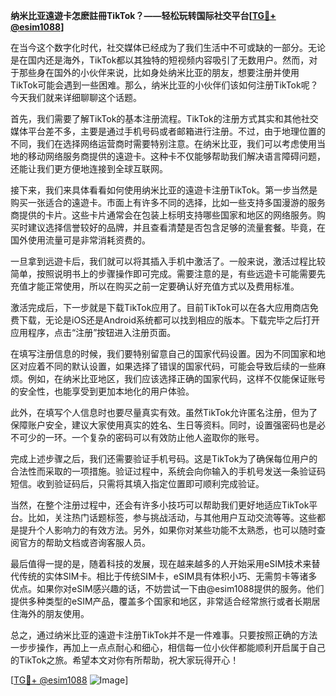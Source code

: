 **纳米比亚遠遊卡怎麽註冊TikTok？——轻松玩转国际社交平台[[TG💪+ @esim1088](https://t.me/s/esim1088)]**

在当今这个数字化时代，社交媒体已经成为了我们生活中不可或缺的一部分。无论是在国内还是海外，TikTok都以其独特的短视频内容吸引了无数用户。然而，对于那些身在国外的小伙伴来说，比如身处纳米比亚的朋友，想要注册并使用TikTok可能会遇到一些困难。那么，纳米比亚的小伙伴们该如何注册TikTok呢？今天我们就来详细聊聊这个话题。

首先，我们需要了解TikTok的基本注册流程。TikTok的注册方式其实和其他社交媒体平台差不多，主要是通过手机号码或者邮箱进行注册。不过，由于地理位置的不同，我们在选择网络运营商时需要特别注意。在纳米比亚，我们可以考虑使用当地的移动网络服务商提供的遠遊卡。这种卡不仅能够帮助我们解决语言障碍问题，还能让我们更方便地连接到全球互联网。

接下来，我们来具体看看如何使用纳米比亚的遠遊卡注册TikTok。第一步当然是购买一张适合的遠遊卡。市面上有许多不同的选择，比如一些支持多国漫游的服务商提供的卡片。这些卡片通常会在包装上标明支持哪些国家和地区的网络服务。购买时建议选择信誉较好的品牌，并且查看清楚是否包含足够的流量套餐。毕竟，在国外使用流量可是非常消耗资费的。

一旦拿到远遊卡后，我们就可以将其插入手机中激活了。一般来说，激活过程比较简单，按照说明书上的步骤操作即可完成。需要注意的是，有些远遊卡可能需要先充值才能正常使用，所以在购买之前一定要确认好充值方式以及费用标准。

激活完成后，下一步就是下载TikTok应用了。目前TikTok可以在各大应用商店免费下载，无论是iOS还是Android系统都可以找到相应的版本。下载完毕之后打开应用程序，点击“注册”按钮进入注册页面。

在填写注册信息的时候，我们要特别留意自己的国家代码设置。因为不同国家和地区对应着不同的默认设置，如果选择了错误的国家代码，可能会导致后续的一些麻烦。例如，在纳米比亚地区，我们应该选择正确的国家代码，这样不仅能保证账号的安全性，也能享受到更加本地化的用户体验。

此外，在填写个人信息时也要尽量真实有效。虽然TikTok允许匿名注册，但为了保障账户安全，建议大家使用真实的姓名、生日等资料。同时，设置强密码也是必不可少的一环。一个复杂的密码可以有效防止他人盗取你的账号。

完成上述步骤之后，我们还需要验证手机号码。这是TikTok为了确保每位用户的合法性而采取的一项措施。验证过程中，系统会向你输入的手机号发送一条验证码短信。收到验证码后，只需将其填入指定位置即可顺利完成验证。

当然，在整个注册过程中，还会有许多小技巧可以帮助我们更好地适应TikTok平台。比如，关注热门话题标签，参与挑战活动，与其他用户互动交流等等。这些都是提升个人影响力的有效方法。另外，如果你对某些功能不太熟悉，也可以随时查阅官方的帮助文档或咨询客服人员。

最后值得一提的是，随着科技的发展，现在越来越多的人开始采用eSIM技术来替代传统的实体SIM卡。相比于传统SIM卡，eSIM具有体积小巧、无需剪卡等诸多优点。如果你对eSIM感兴趣的话，不妨尝试一下由@esim1088提供的服务。他们提供多种类型的eSIM产品，覆盖多个国家和地区，非常适合经常旅行或者长期居住海外的朋友使用。

总之，通过纳米比亚的遠遊卡注册TikTok并不是一件难事。只要按照正确的方法一步步操作，再加上一点点耐心和细心，相信每一位小伙伴都能顺利开启属于自己的TikTok之旅。希望本文对你有所帮助，祝大家玩得开心！

[[TG💪+ @esim1088](https://t.me/s/esim1088) ![Image](https://i.postimg.cc/4NQfJmqS/Snipaste-2025-05-13-00-14-12.png)]